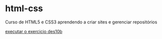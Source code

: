 # html-css
Curso de HTML5 e CSS3 
aprendendo a criar sites e gerenciar repositórios

<a href= "https://gustavo-galhardo.github.io/html-css/exercicio/des10b/index"> executar o exercicio des10b</a>